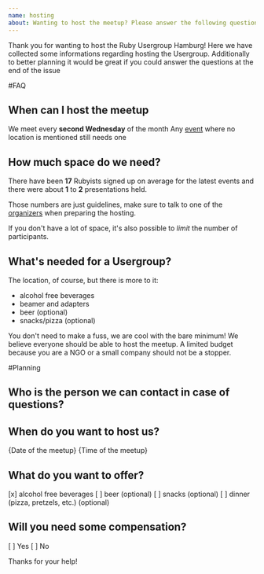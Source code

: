 ```yaml
---
name: hosting
about: Wanting to host the meetup? Please answer the following questions
---
```


Thank you for wanting to host the Ruby Usergroup Hamburg!
Here we have collected some informations regarding hosting the Usergroup.
Additionally to better planning it would be great if you could answer the questions at the end of the issue

#FAQ

## When can I host the meetup
We meet every **second Wednesday** of the month
Any [event](https://hamburg.onruby.de/#events) where no location is mentioned still needs one

## How much space do we need?
There have been **17** Rubyists signed up on average for the latest events and there were about **1** to **2** presentations held. 

Those numbers are just guidelines, make sure to talk to one of the [organizers](https://hamburg.onruby.de/#topics) when preparing the hosting.

If you don't have a lot of space, it's also possible to *limit* the number of participants.

## What's needed for a Usergroup?
The location, of course, but there is more to it:
  * alcohol free beverages
  * beamer and adapters
  * beer (optional)
  * snacks/pizza (optional)

You don't need to make a fuss, we are cool with the bare minimum!
We believe everyone should be able to host the meetup. A limited budget because you are a NGO or a small company should not be a stopper.


#Planning

## Who is the person we can contact in case of questions?


## When do you want to host us?
{Date of the meetup} {Time of the meetup}

## What do you want to offer?
[x] alcohol free beverages
[ ] beer (optional)
[ ] snacks (optional) 
[ ] dinner (pizza, pretzels, etc.) (optional)

## Will you need some compensation?
[ ] Yes
[ ] No

Thanks for your help!
